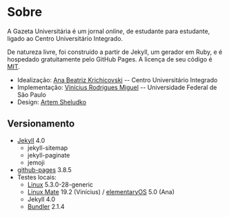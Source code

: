 # Sobre

A Gazeta Universitária é um jornal *online*, de estudante para estudante, ligado ao Centro Universitário Integrado.

De natureza livre, foi construído a partir de Jekyll, um gerador em Ruby, e é hospedado gratuitamente pelo GitHub Pages. A licença de seu código é [MIT](https://mit-license.org/).

  * Idealização: [Ana Beatriz Krichicovski](https://github.com/krichicovski) -- Centro Universitário Integrado
  * Implementação: [Vinícius Rodrigues Miguel](https://github.com/vrmiguel) -- Universidade Federal de São Paulo
  * Design: [Artem Sheludko](https://github.com/artemsheludko)

## Versionamento

  * [Jekyll](https://jekyllrb.com/) 4.0
     * jekyll-sitemap
     * jekyll-paginate
     * jemoji
  * [github-pages](https://pages.github.com/) 3.8.5
  * Testes locais:
    * [Linux](https://www.linux.org/) 5.3.0-28-generic
    * [Linux Mate](https://www.linuxmint.com/) 19.2 (Vinícius) / [elementaryOS](https://elementary.io/) 5.0 (Ana)
    * Jekyll 4.0
    * [Bundler](https://bundler.io/) 2.1.4
